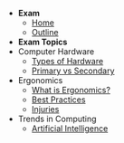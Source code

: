 - **Exam**
  - [Home](./README.md)
  - [Outline](./outline.md)
- **Exam Topics**
- Computer Hardware
  - [Types of Hardware](./topics/computer_hardware/types.md)
  - [Primary vs Secondary](./topics/computer_hardware/pvs.md)
- Ergonomics
  - [What is Ergonomics?](topics/ergonomics/what.md)
  - [Best Practices](topics/ergonomics/bestpractices.md)
  - [Injuries](topics/ergonomics/injuries.md)
- Trends in Computing
  - [Artificial Intelligence](topics/trends/ai.md)